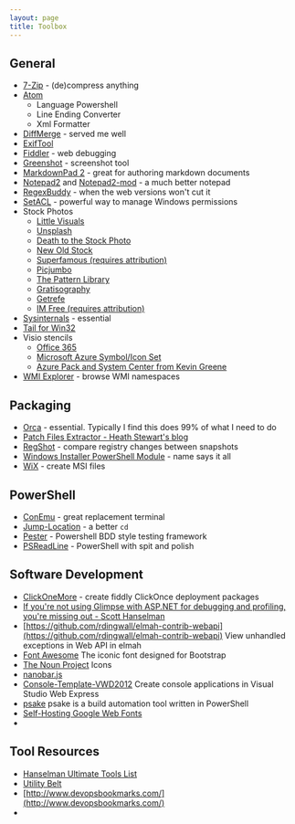 ```yaml
---
layout: page
title: Toolbox
---
```

 
## General                                   
* [7-Zip](http://www.7-zip.org/) - (de)compress anything
* [Atom](https://atom.io/)
	* Language Powershell
	* Line Ending Converter
	* Xml Formatter
* [DiffMerge](https://sourcegear.com/diffmerge/) - served me well
* [ExifTool](http://www.sno.phy.queensu.ca/~phil/exiftool/)
* [Fiddler](http://www.telerik.com/fiddler) - web debugging
* [Greenshot](http://getgreenshot.org/) - screenshot tool
* [MarkdownPad 2](http://markdownpad.com/) - great for authoring markdown documents
* [Notepad2](http://www.flos-freeware.ch/notepad2.html) and [Notepad2-mod](http://xhmikosr.github.io/notepad2-mod/) - a much better notepad
* [RegexBuddy](http://www.regexbuddy.com/) - when the web versions won't cut it
* [SetACL](https://helgeklein.com/setacl/) - powerful way to manage Windows permissions
* Stock Photos
	* [Little Visuals](http://littlevisuals.co/)
	* [Unsplash](http://unsplash.com/)
	* [Death to the Stock Photo](http://join.deathtothestockphoto.com/)
	* [New Old Stock](http://nos.twnsnd.co/)
	* [Superfamous (requires attribution)](http://superfamous.com/)
	* [Picjumbo](http://picjumbo.com/)
	* [The Pattern Library](http://thepatternlibrary.com/)
	* [Gratisography](http://www.gratisography.com/)
	* [Getrefe](http://getrefe.tumblr.com/)
	* [IM Free (requires attribution)](http://imcreator.com/free)
* [Sysinternals](http://technet.microsoft.com/en-au/sysinternals/bb545021.aspx) - essential
* [Tail for Win32](http://tailforwin32.sourceforge.net/)
* Visio stencils
  * [Office 365](http://www.microsoft.com/en-us/download/details.aspx?id=35772)
  * [Microsoft Azure Symbol/Icon Set](http://azure.microsoft.com/en-us/documentation/articles/architecture-overview/)
  * [Azure Pack and System Center from Kevin Greene](http://gallery.technet.microsoft.com/site/search?f%5b0%5d.Type=User&f%5b0%5d.Value=Kevin%20Greene)
* [WMI Explorer](https://wmie.codeplex.com/) - browse WMI namespaces
                               
## Packaging
* [Orca](http://msdn.microsoft.com/en-us/library/aa370557%28v=vs.85%29.aspx) - essential. Typically I find this does 99% of what I need to do
* [Patch Files Extractor - Heath Stewart's blog](http://blogs.msdn.com/b/heaths/archive/2006/04/07/571138.aspx)
* [RegShot](http://sourceforge.net/projects/regshot/) - compare registry changes between snapshots
* [Windows Installer PowerShell Module](https://psmsi.codeplex.com/) - name says it all
* [WiX](http://wixtoolset.org/) - create MSI files

## PowerShell
* [ConEmu](https://github.com/Maximus5/ConEmu) - great replacement terminal
* [Jump-Location](https://github.com/tkellogg/Jump-Location) - a better `cd`
* [Pester](https://github.com/pester/Pester) - Powershell BDD style testing framework 
* [PSReadLine](https://github.com/lzybkr/PSReadLine) - PowerShell with spit and polish

## Software Development
* [ClickOneMore](http://www.clickoncemore.net/) - create fiddly ClickOnce deployment packages
* [If you're not using Glimpse with ASP.NET for debugging and profiling, you're missing out - Scott Hanselman](http://www.hanselman.com/blog/IfYoureNotUsingGlimpseWithASPNETForDebuggingAndProfilingYoureMissingOut.aspx)
* [https://github.com/rdingwall/elmah-contrib-webapi](https://github.com/rdingwall/elmah-contrib-webapi) View unhandled exceptions in Web API in elmah
* [Font Awesome](http://fontawesome.io/) The iconic font designed for Bootstrap
* [The Noun Project](http://thenounproject.com/) Icons
* [nanobar.js](http://nanobar.micronube.com/)
* [Console-Template-VWD2012](https://github.com/orangutanboy/Console-Template-VWD2012/blob/master/ConsoleApplication.zip) Create console applications in Visual Studio Web Express
* [psake](https://github.com/psake/psake) psake is a build automation tool written in PowerShell
* [Self-Hosting Google Web Fonts](http://ranf.tl/2014/12/23/self-hosting-google-web-fonts/)
* 
## Tool Resources
* [Hanselman Ultimate Tools List](http://hanselman.com/tools)
* [Utility Belt](http://blog.codinghorror.com/updating-your-utility-belt/)
* [http://www.devopsbookmarks.com/](http://www.devopsbookmarks.com/)
*
